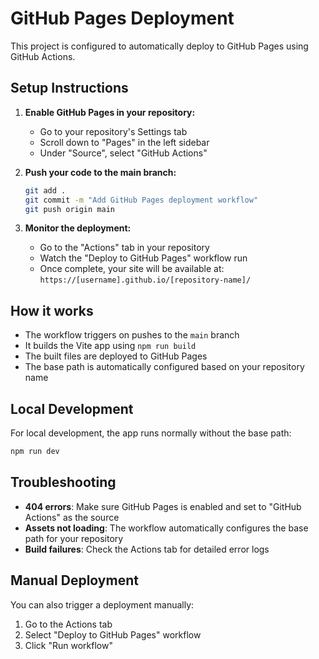 # GitHub Pages Deployment

This project is configured to automatically deploy to GitHub Pages using GitHub Actions.

## Setup Instructions

1. **Enable GitHub Pages in your repository:**
   - Go to your repository's Settings tab
   - Scroll down to "Pages" in the left sidebar
   - Under "Source", select "GitHub Actions"

2. **Push your code to the main branch:**
   ```bash
   git add .
   git commit -m "Add GitHub Pages deployment workflow"
   git push origin main
   ```

3. **Monitor the deployment:**
   - Go to the "Actions" tab in your repository
   - Watch the "Deploy to GitHub Pages" workflow run
   - Once complete, your site will be available at: `https://[username].github.io/[repository-name]/`

## How it works

- The workflow triggers on pushes to the `main` branch
- It builds the Vite app using `npm run build`
- The built files are deployed to GitHub Pages
- The base path is automatically configured based on your repository name

## Local Development

For local development, the app runs normally without the base path:

```bash
npm run dev
```

## Troubleshooting

- **404 errors**: Make sure GitHub Pages is enabled and set to "GitHub Actions" as the source
- **Assets not loading**: The workflow automatically configures the base path for your repository
- **Build failures**: Check the Actions tab for detailed error logs

## Manual Deployment

You can also trigger a deployment manually:
1. Go to the Actions tab
2. Select "Deploy to GitHub Pages" workflow
3. Click "Run workflow"